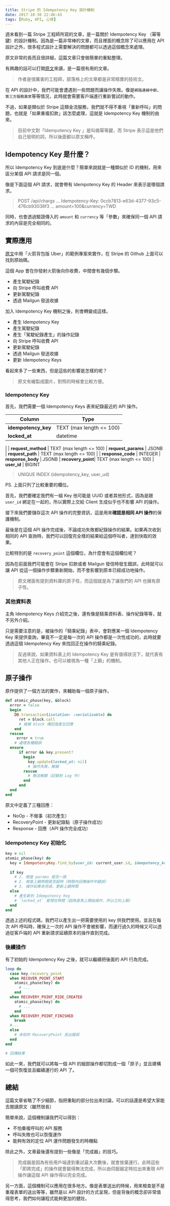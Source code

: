 ```yaml
---
title: Stripe 的 Idempotency Key 設計機制
date: 2017-10-30 22:46:43
tags: [Ruby, API, 心得]
---
```


週末看到一篇 Stripe 工程師所寫的文章，是一篇關於 Idempotency Key （幂等鍵）的設計機制。因為是一篇非常棒的文章，而且裡面的概念除了可以應用在 API 設計之外，很多程式設計上需要解決的問題都可以透過這個概念來處理。

原文非常的長而且很詳細，這篇文章只會做簡單的重點整理。

有興趣的話可以打開[原文](https://brandur.org/idempotency-keys)來讀，是一篇很有用的文章。

> 作者是很厲害的工程師，部落格上的文章都是非常精實的技術文。

<!--more-->

在 API 的設計中，我們可能會遭遇到一些問題而讓操作失敗。像是`網路連線中斷`、`第三方服務異常`等等情況，此時就會需要客戶端進行重新嘗試的動作。

不過，如果是類似於 Stripe 這類金流服務，我們就不得不重視「重新呼叫」的問題，也就是「如果重複扣款」該怎麼處理，這就是 Idempotency Key 機制的由來。

> 目前中文對「Idempotency Key 」是叫做幂等鍵，而 Stripe 表示這是他們自己發明的詞，所以後面都以原文稱呼。

## Idempotency Key  是什麼？

所以 Idempotency Key 到底是什麼？簡單來說就是一種類似於 ID 的機制，用來區分某個 API 請求是同一個。

像是下面這個 API 請求，就會帶有 Idempotency Key 的 Header 來表示是哪個請求。

> POST /api/chargs
> ...
> Idempotency-Key: 0ccb7813-e63d-4377-93c5-476cb93038f3
> ...
> amount=100&currency=TWD

同時，也會透過驗證傳入的 `amount` 和 `currency` 等「參數」來確保同一個 API 請求的內容是完全相同的。

## 實際應用

[原文](https://brandur.org/idempotency-keys)中用「火箭背包版 Uber」的範例專案來實作，在 Stripe 的 Github 上面可以找到原始碼。

這個 App 會在你發射火箭後向你收費，中間會有幾個步驟。

* 產生駕駛紀錄
* 向 Stripe 呼叫收費 API
* 更新駕駛紀錄
* 透過 Mailgun 發送收據

加入 Idempotency Key 機制之後，則會轉變成這樣。

* 產生 Idempotency Key
* 產生駕駛紀錄
* 產生「駕駛紀錄產生」的操作記錄
* 向 Stripe 呼叫收費 API
* 更新駕駛紀錄
* 透過 Mailgun 發送收據
* 更新 Idempotency Keys

看起來多了一些東西，但是這些的影響是怎樣的呢？

> 原文有繪製成圖片，對照的時候會比較方便。

### Idempotency Key

首先，我們需要一個 Idempotency Keys 表來紀錄最近的 API 操作。

|Column|Type|
|----------|-----|
| **idempotency_key** | TEXT (max length <= 100)
| **locked_at** | datetime
| 
| **request_method** | TEXT (max length <= 100)
| **request_params** | JSONB
| **request_path** | TEXT (max length <= 100)
|
| **response_code** | INTEGER
| **response_body** | JSONB
| **recovery_point**| TEXT (max length <= 100)
| **user_id** | BIGINT

> UNIQUE INDEX (idempotency_key, user_ud)

PS. 上面只列了比較重要的欄位。

首先，我們要確定我們有一組 Key 他可能是 UUID 或者其他形式，因為是跟 `user_id` 綁定在一起的，所以實際上交給 Client 生成似乎也不影響 API 的操作。

接下來我們要儲存這次 API 操作的完整資訊，這是用來**確認是相同 API 操作**的保護機制。

最後是在這個 API 操作完成後，不論成功失敗都紀錄操作的結果。如果再次收到相同的 API 查詢時，我們可以回復完全樣的結果給這個呼叫者，達到快取的效果。

比較特別的是 `recovery_point` 這個欄位，為什麼會有這個欄位呢？

因為在前面我們可能會在 Stripe 扣款或者 Mailgun 發信時發生錯誤，此時就可以讓 API 從這一個操作步驟重新開始，而不會影響到原本已經成功地操作。

> 原文裡面有提到資料庫的原子性，而這個就是為了讓我們的 API 也擁有原子性。

### 其他資料表

主角  Idempotency Keys 介紹完之後，還有像是騎乘資料表、操作紀錄等等，就不另外介紹。

只是需要注意的是，被操作的「騎乘紀錄」表中，會對應某一個  Idempotency Key 來提供查詢，畢竟不一定是每一次的 API 操作都是一次性成功的，此時就要透過這個  Idempotency Key 來找回正在操作的騎乘紀錄。

> 反過來說，如果資料表上的  Idempotency Key 是有值得狀況下，就代表有其他人正在操作。也可以被視為一種「上鎖」的機制。

## 原子操作

原作提供了一個方法的實作，來輔助每一個原子操作。

```ruby
def atomic_phase(key, &block)
  error = false
  begin
    DB.transaction(isolation: :serializable) do
      ret = block.call
      # 根據 block 傳回值產生回應
    end
  rescue
     error = true
    # 處理各種錯誤
  ensure
      if error && key.present?
        begin
          key.update(locked_at: nil)
          # 操作失敗，解鎖
        rescue
          # 無法解鎖（記錄到 Log 中）
        end 
      end
  end
end
```

原文中定義了三種回應：

* NoOp - 不做事（初次產生）
* RecoveryPoint - 更新紀錄點（原子操作成功）
* Response - 回應（API 操作完全成功）

###  Idempotency Key 初始化

```ruby
key = nil
atomic_phase(key) do
  key = IdempotencyKey.find_by(user_id: current_user.id, idempotency_key: params[:key])
  
  if key
    # 1. 檢查 params 是否一致
    # 2. 檢查上鎖時間是否超時（時間內回傳操作中錯誤）
    # 3. 操作如果未完成，更新上鎖時間
  else
    # 產生新的 Idempotency Key
    # `locked_at` 是現在時間（因為是馬上開始操作，所以立刻上鎖）
  end
end
```

透過上述的程式碼，我們可以產生出一把需要使用的 key 供我們使用。並且在每次 API 呼叫時，確保上一次的 API 操作不會被影響，而運行過久的時候又可以透過從客戶端的 API 重新請求延續原本的操作直到完成。

### 後續操作

有了初始的 Idempotency Key 之後，就可以繼續把後面的 API 行為完成。

```ruby
loop do
  case key.recovery_point
  when RECOVER_POINT_START
    atomic_phase(key) do
      # ...
    end
  when RECOVERY_POINT_RIDE_CREATED
    atomic_phase(key) do
      # ...
    end
  when RECOVERY_POINT_FINISHED
    break
  #...
  else
    # 未知的 RecoveryPoint 丟出錯誤
  end
end

# 回傳結果
```

如此一來，我們就可以將每一個 API 的細部操作都切割成一個「原子」並且建構一個可恢復並且繼續運行的 API 了。

## 總結

這篇文章省略了不少細節，指把重點的部分拉出來討論，可以的話還是希望大家能去閱讀原文（雖然很長）

簡單來說，這個機制讓我們可以得到：

* 不怕重複呼叫的 API 服務
* 呼叫失敗也可以恢復運作
* 能夠有效的定位 API 運作問題發生的時機點

除此之外，文章最後還有提到一些像是「完成器」的技巧。

> 完成器是因為有些用戶端達到重試最大次數後，就會放棄運行。此時這些「即將完成」的操作就會變得無法完成，所以由伺服器定時拉出來重現 API 操作讓這個 API 操作得以完全完成。

另一方面，這個機制可以應用在很多地方。像是表單送出的時候，用來檢查是不是重複表單的送出等等，雖然是以 API 設計的方式呈現，但是背後的概念卻非常值得思考，我們如何讓程式能夠更加的健壯。

